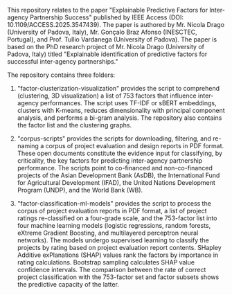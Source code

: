This repository relates to the paper "Explainable Predictive Factors for Inter-agency Partnership Success" published by IEEE Access (DOI: 10.1109/ACCESS.2025.3547439). 
The paper is authored by Mr. Nicola Drago (University of Padova, Italy), Mr. Gonçalo Braz Afonso (INESCTEC, Portugal), and Prof. Tullio Vardanega (University of Padova).
The paper is based on the PhD research project of Mr. Nicola Drago (University of Padova, Italy) titled "Explainable identification of predictive factors for successful inter-agency partnerships."

The repository contains three folders:

1. "factor-clusterization-visualization" provides the script to comprehend (clustering, 3D visualization) a list of 753 factors that influence inter-agency performances. The script uses TF-IDF or sBERT embeddings, clusters with K-means, reduces dimensionality with principal component analysis, and performs a bi-gram analysis. The repository also contains the factor list and the clustering graphs.

2. "corpus-scripts" provides the scripts for downloading, filtering, and re-naming a corpus of project evaluation and design reports in PDF format. These open documents constitute the evidence input for classifying, by criticality, the key factors for predicting inter-agency partnership performance. The scripts point to co-financed and non-co-financed projects of the Asian Development Bank (AsDB), the International Fund for Agricultural Development (IFAD), the United Nations Development Program (UNDP), and the World Bank (WB).

3. "factor-classification-ml-models" provides the script to process the corpus of project evaluation reports in PDF format, a list of project ratings re-classified on a four-grade scale, and the 753-factor list into four machine learning models (logistic regressions, random forests, eXtreme Gradient Boosting, and multilayered perceptron neural networks). The models undergo supervised learning to classify the projects by rating based on project evaluation report contents. SHapley Additive exPlanations (SHAP) values rank the factors by importance in rating calculations. Bootstrap sampling calculates SHAP value confidence intervals. The comparison between the rate of correct project classification with the 753-factor set and factor subsets shows the predictive capacity of the latter.
